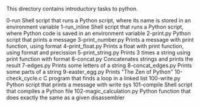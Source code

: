 This directory contains introductory tasks to python.

0-run	Shell script that runs a Python script, where its name is stored in an environment variable
1-run_inline	Shell script that runs a Python script, where Python code is saved in an environment variable
2-print.py	Python script that prints a message
3-print_number.py	Prints a message with print function, using format
4-print_float.py	Prints a float with print function, using format and precission
5-print_string.py	Prints 3 times a string using print function with format
6-concat.py	Concatenates strings and prints the result
7-edges.py	Prints some letters of a string
8-concat_edges.py	Prints some parts of a string
9-easter_egg.py	Prints "The Zen of Python"
10-check_cycle.c	C program that finds a loop in a linked list
100-write.py	Python script that prints a message with write sys
101-compile	Shell script that compiles a Python file
102-magic_calculation.py	Python function that does exactly the same as a given disassembler
